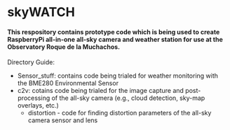 # skyWATCH
#### This respository contains prototype code which is being used to create RaspberryPi all-in-one all-sky camera and weather station for use at the Observatory Roque de la Muchachos. 

Directory Guide:
- Sensor_stuff: contains code being trialed for weather monitoring with the BME280 Environmental Sensor
- c2v: cotains code being trialed for the image capture and post-processing of the all-sky camera (e.g., cloud detection, sky-map overlays, etc.)
  - distortion - code for finding distortion parameters of the all-sky camera sensor and lens
